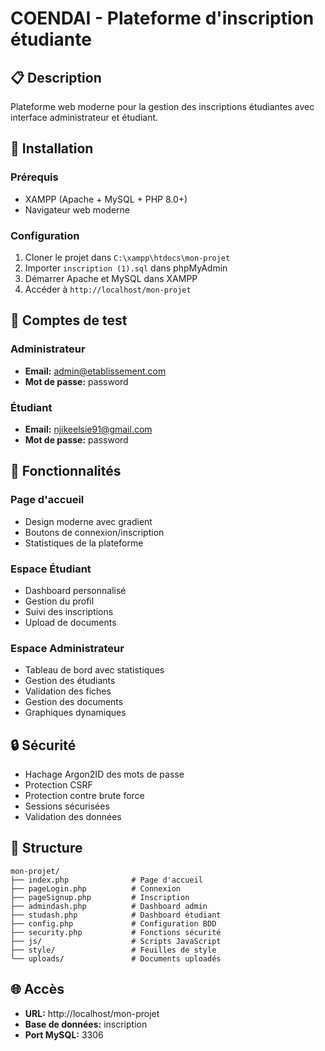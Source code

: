 # COENDAI - Plateforme d'inscription étudiante

## 📋 Description
Plateforme web moderne pour la gestion des inscriptions étudiantes avec interface administrateur et étudiant.

## 🚀 Installation

### Prérequis
- XAMPP (Apache + MySQL + PHP 8.0+)
- Navigateur web moderne

### Configuration
1. Cloner le projet dans `C:\xampp\htdocs\mon-projet`
2. Importer `inscription (1).sql` dans phpMyAdmin
3. Démarrer Apache et MySQL dans XAMPP
4. Accéder à `http://localhost/mon-projet`

## 👥 Comptes de test

### Administrateur
- **Email:** admin@etablissement.com
- **Mot de passe:** password

### Étudiant
- **Email:** njikeelsie91@gmail.com
- **Mot de passe:** password

## 🔧 Fonctionnalités

### Page d'accueil
- Design moderne avec gradient
- Boutons de connexion/inscription
- Statistiques de la plateforme

### Espace Étudiant
- Dashboard personnalisé
- Gestion du profil
- Suivi des inscriptions
- Upload de documents

### Espace Administrateur
- Tableau de bord avec statistiques
- Gestion des étudiants
- Validation des fiches
- Gestion des documents
- Graphiques dynamiques

## 🔒 Sécurité
- Hachage Argon2ID des mots de passe
- Protection CSRF
- Protection contre brute force
- Sessions sécurisées
- Validation des données

## 📁 Structure
```
mon-projet/
├── index.php              # Page d'accueil
├── pageLogin.php          # Connexion
├── pageSignup.php         # Inscription
├── admindash.php          # Dashboard admin
├── studash.php            # Dashboard étudiant
├── config.php             # Configuration BDD
├── security.php           # Fonctions sécurité
├── js/                    # Scripts JavaScript
├── style/                 # Feuilles de style
└── uploads/               # Documents uploadés
```

## 🌐 Accès
- **URL:** http://localhost/mon-projet
- **Base de données:** inscription
- **Port MySQL:** 3306